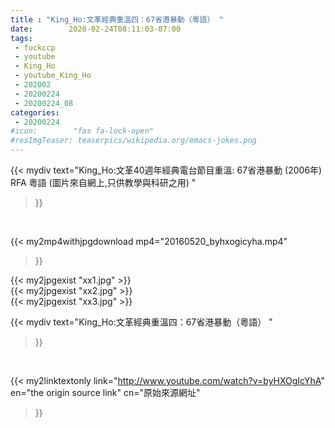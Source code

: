 ```yaml
---
title : "King_Ho:文革經典重溫四：67省港暴動（粵語） "
date:        2020-02-24T08:11:03-07:00
tags:
 - fuckccp
 - youtube
 - King_Ho
 - youtube_King_Ho
 - 202002
 - 20200224
 - 20200224_08
categories:
 - 20200224
#icon:        "fas fa-lock-open"
#resImgTeaser: teaserpics/wikipedia.org/emacs-jokes.png
---
```


{{< mydiv text="King_Ho:文革40週年經典電台節目重溫: 67省港暴動 (2006年) RFA 粵語  (圖片來自網上,只供教學與科研之用) "
>}}
<br>


{{< my2mp4withjpgdownload mp4="20160520_byhxogicyha.mp4"
>}}

{{< my2jpgexist "xx1.jpg" >}}<br>
{{< my2jpgexist "xx2.jpg" >}}<br>
{{< my2jpgexist "xx3.jpg" >}}<br>



{{< mydiv text="King_Ho:文革經典重溫四：67省港暴動（粵語） "
>}}
<br>

{{< my2linktextonly link="http://www.youtube.com/watch?v=byHXOgIcYhA"
en="the origin source link" cn="原始來源網址"
>}}


<br>

